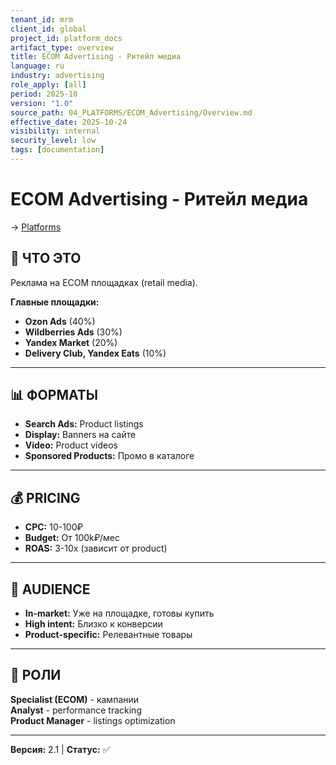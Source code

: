 ```yaml
---
tenant_id: mrm
client_id: global
project_id: platform_docs
artifact_type: overview
title: ECOM Advertising - Ритейл медиа
language: ru
industry: advertising
role_apply: [all]
period: 2025-10
version: "1.0"
source_path: 04_PLATFORMS/ECOM_Advertising/Overview.md
effective_date: 2025-10-24
visibility: internal
security_level: low
tags: [documentation]
---
```


# ECOM Advertising - Ритейл медиа

→ [Platforms](../_README.md)

## 🎯 ЧТО ЭТО

Реклама на ECOM площадках (retail media).

**Главные площадки:**
- **Ozon Ads** (40%)
- **Wildberries Ads** (30%)
- **Yandex Market** (20%)
- **Delivery Club, Yandex Eats** (10%)

---

## 📊 ФОРМАТЫ

- **Search Ads:** Product listings
- **Display:** Banners на сайте
- **Video:** Product videos
- **Sponsored Products:** Промо в каталоге

---

## 💰 PRICING

- **CPC:** 10-100₽
- **Budget:** От 100k₽/мес
- **ROAS:** 3-10x (зависит от product)

---

## 🎯 AUDIENCE

- **In-market:** Уже на площадке, готовы купить
- **High intent:** Близко к конверсии
- **Product-specific:** Релевантные товары

---

## 👥 РОЛИ

**Specialist (ECOM)** - кампании  
**Analyst** - performance tracking  
**Product Manager** - listings optimization

---

**Версия:** 2.1 | **Статус:** ✅



